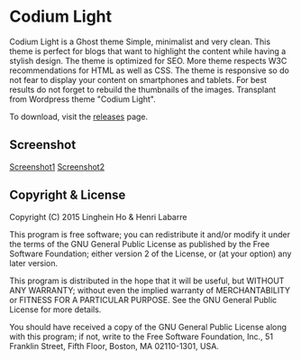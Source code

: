 # Codium Light

Codium Light is a Ghost theme Simple, minimalist and very clean. This theme is perfect for blogs that want to highlight the content while having a stylish design. The theme is optimized for SEO. More theme respects W3C recommendations for HTML as well as CSS. The theme is responsive so do not fear to display your content on smartphones and tablets. For best results do not forget to rebuild the thumbnails of the images. Transplant from Wordpress theme "Codium Light".

To download, visit the [releases](https://github.com/tichai/CodiumLight) page.

## Screenshot

[Screenshot1](https://github.com/tichai/CodiumLight/screenshot1.png)
[Screenshot2](https://github.com/tichai/CodiumLight/screenshot2.png)


## Copyright & License

Copyright (C) 2015  Linghein Ho & Henri Labarre

This program is free software; you can redistribute it and/or
modify it under the terms of the GNU General Public License
as published by the Free Software Foundation; either version 2
of the License, or (at your option) any later version.

This program is distributed in the hope that it will be useful,
but WITHOUT ANY WARRANTY; without even the implied warranty of
MERCHANTABILITY or FITNESS FOR A PARTICULAR PURPOSE.  See the
GNU General Public License for more details.

You should have received a copy of the GNU General Public License
along with this program; if not, write to the Free Software
Foundation, Inc., 51 Franklin Street, Fifth Floor, Boston, MA  02110-1301, USA.
